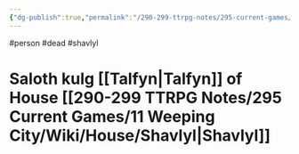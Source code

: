 ```yaml
---
{"dg-publish":true,"permalink":"/290-299-ttrpg-notes/295-current-games/11-weeping-city/wiki/person/saloth/"}
---
```



#person #dead #shavlyl 

# Saloth kulg [[Talfyn\|Talfyn]] of House [[290-299 TTRPG Notes/295 Current Games/11 Weeping City/Wiki/House/Shavlyl\|Shavlyl]]